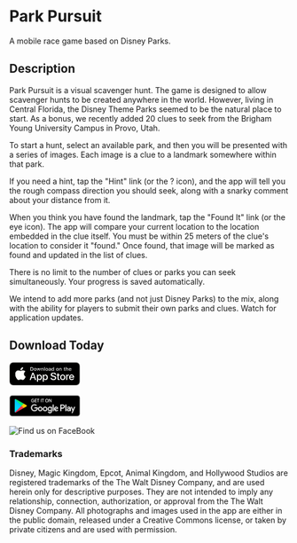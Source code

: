 # Park Pursuit


A mobile race game based on Disney Parks.


## Description

Park Pursuit is a visual scavenger hunt. The game is designed to allow scavenger hunts to be created anywhere in the world. However, living in Central Florida, the Disney Theme Parks seemed to be the natural place to start. As a bonus, we recently added 20 clues to seek from the Brigham Young University Campus in Provo, Utah.

To start a hunt, select an available park, and then you will be presented with a series of images. Each image is a clue to a landmark somewhere within that park.

If you need a hint, tap the "Hint" link (or the ? icon), and the app will tell you the rough compass direction you should seek, along with a snarky comment about your distance from it.

When you think you have found the landmark, tap the "Found It" link (or the eye icon). The app will compare your current location to the location embedded in the clue itself. You must be within 25 meters of the clue's location to consider it "found." Once found, that image will be marked as found and updated in the list of clues.

There is no limit to the number of clues or parks you can seek simultaneously. Your progress is saved automatically.

We intend to add more parks (and not just Disney Parks) to the mix, along with the ability for players to submit their own parks and clues. Watch for application updates.

## Download Today

<a href="https://itunes.apple.com/us/app/park-pursuit/id1335800270"><img width="128" alt="Download on the App Store" src="assets/images/app-store.png"/></a>

<a href='https://play.google.com/store/apps/details?id=com.walkingriver.parkpursuit&pcampaignid=MKT-Other-global-all-co-prtnr-py-PartBadge-Mar2515-1'><img width="128" alt='Get it on Google Play' src='assets/images/play-store.png'/></a>

<img src="https://en.facebookbrand.com/wp-content/uploads/2016/05/find_us_on_header_05_2018.png" width="128" alt="Find us on FaceBook">



### Trademarks 
Disney, Magic Kingdom, Epcot, Animal Kingdom, and Hollywood Studios are registered trademarks of the The Walt Disney Company, and are used herein only for descriptive purposes. They are not intended to imply any relationship, connection, authorization, or approval from the The Walt Disney Company. All photographs and images used in the app are either in the public domain, released under a Creative Commons license, or taken by private citizens and are used with permission.
